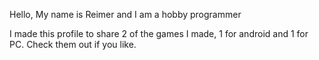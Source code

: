 Hello, 
My name is Reimer and I am a hobby programmer

I made this profile to share 2 of the games I made, 1 for android and 1 for PC. Check them out if you like.
